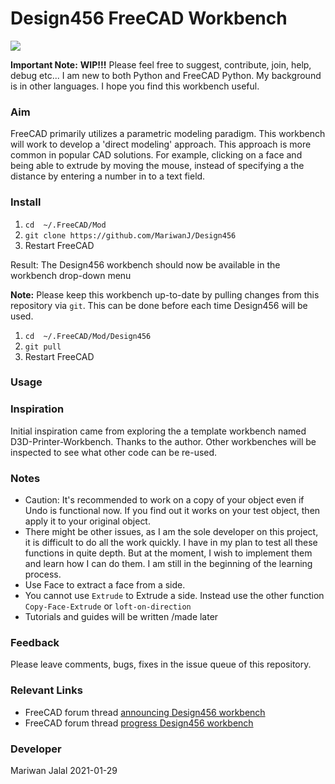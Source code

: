 # Design456 FreeCAD Workbench 

[![](http://img.youtube.com/vi/upgNYkZRY7I/0.jpg)](http://www.youtube.com/watch?v=upgNYkZRY7I "Design456 Workbench")

**Important Note:** **WIP!!!** Please feel free to suggest, contribute, join, help, debug etc... I am new to both Python and FreeCAD Python. My background is in other languages. I hope you find this workbench useful.

### Aim 
FreeCAD primarily utilizes a parametric modeling paradigm. This workbench will work to develop a 'direct modeling' approach. This approach is more common in popular CAD solutions. For example, clicking on a face and being able to extrude by moving the mouse, instead of specifying a the distance by entering a number in to a text field.  

### Install 

1. `cd  ~/.FreeCAD/Mod`
2. `git clone https://github.com/MariwanJ/Design456`
3. Restart FreeCAD

Result: The Design456 workbench should now be available in the workbench drop-down menu

**Note:** Please keep this workbench up-to-date by pulling changes from this repository via `git`. This can be done before each time Design456 will be used.  

1. `cd  ~/.FreeCAD/Mod/Design456`
2. `git pull`
3. Restart FreeCAD

### Usage

### Inspiration

Initial inspiration came from exploring the a template workbench named D3D-Printer-Workbench. Thanks to the author. Other workbenches will be inspected to see what other code can be re-used. 

### Notes

- Caution: It's recommended to work on a copy of your object even if Undo is functional now. If you find out it works on your test object, then apply it to your original object.  
- There might be other issues, as I am the sole developer on this project, it is difficult to do all the work quickly. I have in my plan to test all these functions in quite depth. But at the moment, I wish to implement them and learn how I can do them. I am still in the beginning of the learning process.  
- Use Face to extract a face from a side.  
- You cannot use `Extrude` to Extrude a side. Instead use the other function `Copy-Face-Extrude` or `loft-on-direction` 
- Tutorials and guides will be written /made later  

### Feedback

Please leave comments, bugs, fixes in the issue queue of this repository.

### Relevant Links

* FreeCAD forum thread [announcing Design456 workbench](https://forum.freecadweb.org/viewtopic.php?f=8&t=54893)  
* FreeCAD forum thread [progress Design456 workbench](https://forum.freecadweb.org/viewtopic.php?f=10&t=55866&p=480589#p480589)
### Developer

Mariwan Jalal 2021-01-29
